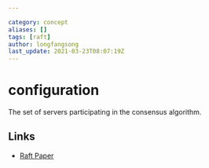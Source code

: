 ```yaml
---

category: concept
aliases: []
tags: [raft]
author: longfangsong
last_update: 2021-03-23T08:07:19Z
---
```


# configuration

The set of servers participating in the consensus algorithm.

## Links

- [Raft Paper](https://raft.github.io/raft.pdf)
